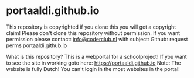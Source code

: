 # portaaldi.github.io
This repository is copyrighted if you clone this you will get a copyright claim!
Please don't clone this repository without permission.
If you want permission please contact: info@coderclub.nl with subject: Github: request perms portaaldi.github.io

What is this repository?
This is a webportal for a schoolproject!
If you want to see the site in working goto here: https://portaaldi.github.io
Note:
The website is fully Dutch! 
You can't login in the most websites in the portal!
